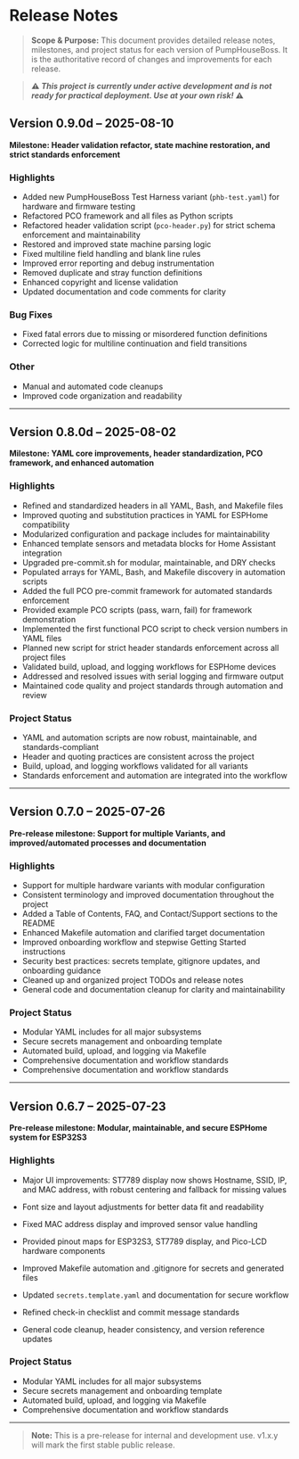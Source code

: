 # Release Notes

> **Scope & Purpose:**
> This document provides detailed release notes, milestones, and project status for each version of PumpHouseBoss. It is the authoritative record of changes and improvements for each release.

> **⚠️ _This project is currently under active development and is _not_ ready for practical deployment. Use at your own risk!_ ⚠️**


## Version 0.9.0d – 2025-08-10

**Milestone: Header validation refactor, state machine restoration, and strict standards enforcement**

### Highlights
- Added new PumpHouseBoss Test Harness variant (`phb-test.yaml`) for hardware and firmware testing
- Refactored PCO framework and all files as Python scripts
- Refactored header validation script (`pco-header.py`) for strict schema enforcement and maintainability
- Restored and improved state machine parsing logic
- Fixed multiline field handling and blank line rules
- Improved error reporting and debug instrumentation
- Removed duplicate and stray function definitions
- Enhanced copyright and license validation
- Updated documentation and code comments for clarity

### Bug Fixes
- Fixed fatal errors due to missing or misordered function definitions
- Corrected logic for multiline continuation and field transitions

### Other
- Manual and automated code cleanups
- Improved code organization and readability

---

## Version 0.8.0d – 2025-08-02

**Milestone: YAML core improvements, header standardization, PCO framework, and enhanced automation**

### Highlights
- Refined and standardized headers in all YAML, Bash, and Makefile files
- Improved quoting and substitution practices in YAML for ESPHome compatibility
- Modularized configuration and package includes for maintainability
- Enhanced template sensors and metadata blocks for Home Assistant integration
- Upgraded pre-commit.sh for modular, maintainable, and DRY checks
- Populated arrays for YAML, Bash, and Makefile discovery in automation scripts
- Added the full PCO pre-commit framework for automated standards enforcement
- Provided example PCO scripts (pass, warn, fail) for framework demonstration
- Implemented the first functional PCO script to check version numbers in YAML files
- Planned new script for strict header standards enforcement across all project files
- Validated build, upload, and logging workflows for ESPHome devices
- Addressed and resolved issues with serial logging and firmware output
- Maintained code quality and project standards through automation and review

### Project Status
- YAML and automation scripts are now robust, maintainable, and standards-compliant
- Header and quoting practices are consistent across the project
- Build, upload, and logging workflows validated for all variants
- Standards enforcement and automation are integrated into the workflow

---

## Version 0.7.0 – 2025-07-26

**Pre-release milestone: Support for multiple Variants, and improved/automated processes and documentation**

### Highlights
- Support for multiple hardware variants with modular configuration
- Consistent terminology and improved documentation throughout the project
- Added a Table of Contents, FAQ, and Contact/Support sections to the README
- Enhanced Makefile automation and clarified target documentation
- Improved onboarding workflow and stepwise Getting Started instructions
- Security best practices: secrets template, gitignore updates, and onboarding guidance
- Cleaned up and organized project TODOs and release notes
- General code and documentation cleanup for clarity and maintainability

### Project Status
- Modular YAML includes for all major subsystems
- Secure secrets management and onboarding template
- Automated build, upload, and logging via Makefile
- Comprehensive documentation and workflow standards
- Comprehensive documentation and workflow standards

---

## Version 0.6.7 – 2025-07-23

**Pre-release milestone: Modular, maintainable, and secure ESPHome system for ESP32S3**

### Highlights
- Major UI improvements: ST7789 display now shows Hostname, SSID, IP, and MAC address, with robust centering and fallback for missing values
- Font size and layout adjustments for better data fit and readability
- Fixed MAC address display and improved sensor value handling

- Provided pinout maps for ESP32S3, ST7789 display, and Pico-LCD hardware components
- Improved Makefile automation and .gitignore for secrets and generated files
- Updated `secrets.template.yaml` and documentation for secure workflow
- Refined check-in checklist and commit message standards
- General code cleanup, header consistency, and version reference updates

### Project Status
- Modular YAML includes for all major subsystems
- Secure secrets management and onboarding template
- Automated build, upload, and logging via Makefile
- Comprehensive documentation and workflow standards

---

> **Note:** This is a pre-release for internal and development use. v1.x.y will mark the first stable public release.

